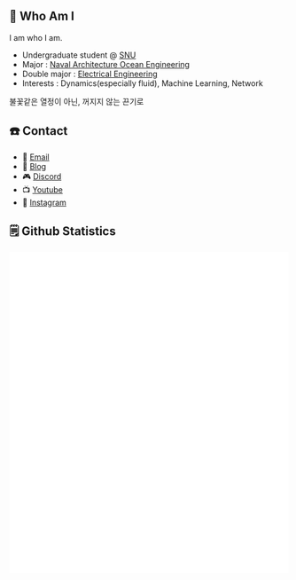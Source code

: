 ## 🤔 Who Am I

I am who I am. 

- Undergraduate student @ [SNU](https://snu.ac.kr)
- Major : [Naval Architecture Ocean Engineering](https://ship.snu.ac.kr)
- Double major : [Electrical Engineering](https://ee.snu.ac.kr)
- Interests : Dynamics(especially fluid), Machine Learning, Network

불꽃같은 열정이 아닌, 꺼지지 않는 끈기로

## ☎️ Contact

- 📨 [Email](mailto:celenort@snu.ac.kr)
- 💬 [Blog](https://celenort.github.io)
- 🎮 [Discord](https://discord.gg/f4MZxu3p)
- 📺 [Youtube](https://www.youtube.com/@celeskey)
- 📸 [Instagram](https://instagram.com/celen0rt)

## 🗒️ Github Statistics

![](/github-metrics.svg)
